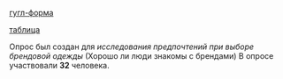 [гугл-форма](https://docs.google.com/forms/d/1Ap8-PYdfxl61c4aH5XpKrRRqolRcuZHcc0EzYkEfQYE/edit)

[таблица](https://docs.google.com/spreadsheets/d/1gu4-zmAODfs_31PJzasDBKtqs0WnQksJkvNbOfAWrik/edit#gid=1644258928)

Опрос был создан для _исследования предпочтений при выборе брендовой одежды_ (Хорошо ли люди знакомы с брендами)
В опросе участвовали **32** человека. 
